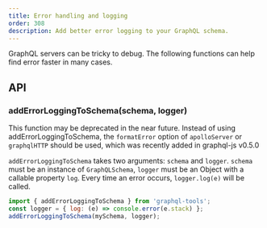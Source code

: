 ```yaml
---
title: Error handling and logging
order: 308
description: Add better error logging to your GraphQL schema.
---
```


GraphQL servers can be tricky to debug. The following functions can help find error faster in many cases.

## API

<h3 id="addErrorLoggingToSchema" title="addErrorLoggingToSchema">
  addErrorLoggingToSchema(schema, logger)
</h3>

This function may be deprecated in the near future. Instead of using addErrorLoggingToSchema, the `formatError` option of `apolloServer` or `graphqlHTTP` should be used, which was recently added in graphql-js v0.5.0

`addErrorLoggingToSchema` takes two arguments: `schema` and `logger`. `schema` must be an instance of `GraphQLSchema`, `logger` must be an Object with a callable property `log`. Every time an error occurs, `logger.log(e)` will be called.
```js
import { addErrorLoggingToSchema } from 'graphql-tools';
const logger = { log: (e) => console.error(e.stack) };
addErrorLoggingToSchema(mySchema, logger);
```

